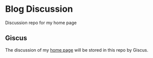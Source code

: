 # Blog Discussion
Discussion repo for my home page

## Giscus
The discussion of my [home page](https://conless.dev) will be stored in this repo by Giscus.

